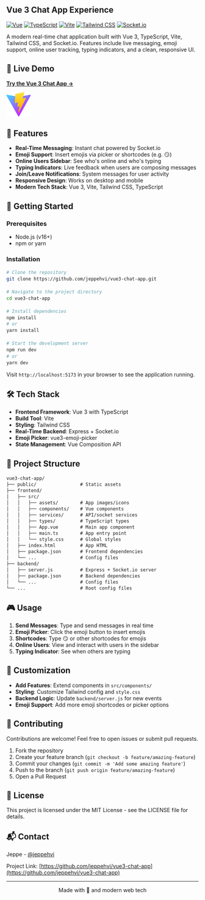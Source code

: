 ## Vue 3 Chat App Experience

[![Vue](https://img.shields.io/badge/Vue-3.4-green.svg)](https://vuejs.org/)
[![TypeScript](https://img.shields.io/badge/TypeScript-5-blue.svg)](https://www.typescriptlang.org/)
[![Vite](https://img.shields.io/badge/Vite-5-purple.svg)](https://vitejs.dev/)
[![Tailwind CSS](https://img.shields.io/badge/Tailwind-3-38B2AC.svg)](https://tailwindcss.com/)
[![Socket.io](https://img.shields.io/badge/socket.io-4-black.svg)](https://socket.io/)

A modern real-time chat application built with Vue 3, TypeScript, Vite, Tailwind CSS, and Socket.io. Features include live messaging, emoji support, online user tracking, typing indicators, and a clean, responsive UI.

## 🔗 Live Demo

**[Try the Vue 3 Chat App →](#)**

![Chat App Preview](./public/vite.svg)

## 🌟 Features

- **Real-Time Messaging**: Instant chat powered by Socket.io
- **Emoji Support**: Insert emojis via picker or shortcodes (e.g. :smirk:)
- **Online Users Sidebar**: See who's online and who's typing
- **Typing Indicators**: Live feedback when users are composing messages
- **Join/Leave Notifications**: System messages for user activity
- **Responsive Design**: Works on desktop and mobile
- **Modern Tech Stack**: Vue 3, Vite, Tailwind CSS, TypeScript

## 🚀 Getting Started

### Prerequisites

- Node.js (v16+)
- npm or yarn

### Installation

```bash
# Clone the repository
git clone https://github.com/jeppehvi/vue3-chat-app.git

# Navigate to the project directory
cd vue3-chat-app

# Install dependencies
npm install
# or
yarn install

# Start the development server
npm run dev
# or
yarn dev
```

Visit `http://localhost:5173` in your browser to see the application running.

## 🛠️ Tech Stack

- **Frontend Framework**: Vue 3 with TypeScript
- **Build Tool**: Vite
- **Styling**: Tailwind CSS
- **Real-Time Backend**: Express + Socket.io
- **Emoji Picker**: vue3-emoji-picker
- **State Management**: Vue Composition API

## 📁 Project Structure

```
vue3-chat-app/
├── public/                # Static assets
├── frontend/
│   ├── src/
│   │   ├── assets/        # App images/icons
│   │   ├── components/    # Vue components
│   │   ├── services/      # API/socket services
│   │   ├── types/         # TypeScript types
│   │   ├── App.vue        # Main app component
│   │   ├── main.ts        # App entry point
│   │   └── style.css      # Global styles
│   ├── index.html         # App HTML
│   ├── package.json       # Frontend dependencies
│   └── ...                # Config files
├── backend/
│   ├── server.js          # Express + Socket.io server
│   ├── package.json       # Backend dependencies
│   └── ...                # Config files
└── ...                    # Root config files
```

## 🎮 Usage

1. **Send Messages**: Type and send messages in real time
2. **Emoji Picker**: Click the emoji button to insert emojis
3. **Shortcodes**: Type :smirk: or other shortcodes for emojis
4. **Online Users**: View and interact with users in the sidebar
5. **Typing Indicator**: See when others are typing

## 📝 Customization

- **Add Features**: Extend components in `src/components/`
- **Styling**: Customize Tailwind config and `style.css`
- **Backend Logic**: Update `backend/server.js` for new events
- **Emoji Support**: Add more emoji shortcodes or picker options

## 🤝 Contributing

Contributions are welcome! Feel free to open issues or submit pull requests.

1. Fork the repository
2. Create your feature branch (`git checkout -b feature/amazing-feature`)
3. Commit your changes (`git commit -m 'Add some amazing feature'`)
4. Push to the branch (`git push origin feature/amazing-feature`)
5. Open a Pull Request

## 📜 License

This project is licensed under the MIT License - see the LICENSE file for details.

## 📬 Contact

Jeppe - [@jeppehvi](https://github.com/jeppehvi)

Project Link: [https://github.com/jeppehvi/vue3-chat-app](https://github.com/jeppehvi/vue3-chat-app)

---

<p align="center">
	Made with 💬 and modern web tech
</p>